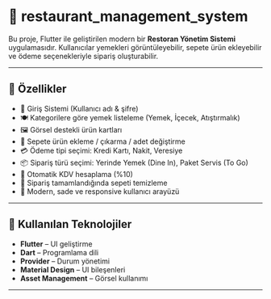 # 🧾 restaurant_management_system

Bu proje, Flutter ile geliştirilen modern bir **Restoran Yönetim Sistemi** uygulamasıdır. Kullanıcılar yemekleri görüntüleyebilir, sepete ürün ekleyebilir ve ödeme seçenekleriyle sipariş oluşturabilir.

---

## 🚀 Özellikler
- 🔐 Giriş Sistemi (Kullanıcı adı & şifre)
- 🍽️ Kategorilere göre yemek listeleme (Yemek, İçecek, Atıştırmalık)
- 🖼️ Görsel destekli ürün kartları
- 🛒 Sepete ürün ekleme / çıkarma / adet değiştirme
- 💳 Ödeme tipi seçimi: Kredi Kartı, Nakit, Veresiye
- 📦 Sipariş türü seçimi: Yerinde Yemek (Dine In), Paket Servis (To Go)
- 🧾 Otomatik KDV hesaplama (%10)
- 🧹 Sipariş tamamlandığında sepeti temizleme
- 🌙 Modern, sade ve responsive kullanıcı arayüzü

---

## 🧱 Kullanılan Teknolojiler

- **Flutter** – UI geliştirme
- **Dart** – Programlama dili
- **Provider** – Durum yönetimi
- **Material Design** – UI bileşenleri
- **Asset Management** – Görsel kullanımı

---

